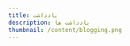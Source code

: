 ```yaml
---
title: یادداشت
description: یادداشت ها
thumbnail: /content/blogging.png
---
```


<LogsArchives cat='notes' />

